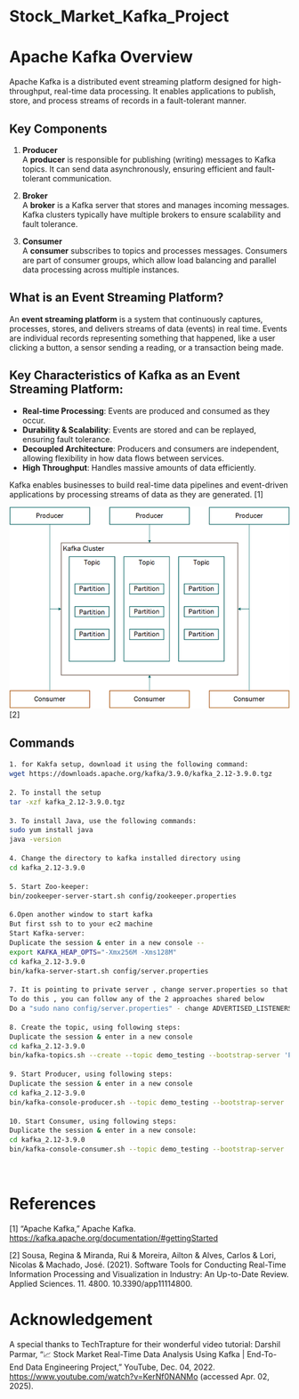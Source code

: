 # Stock_Market_Kafka_Project


# Apache Kafka Overview

Apache Kafka is a distributed event streaming platform designed for high-throughput, real-time data processing. It enables applications to publish, store, and process streams of records in a fault-tolerant manner.

## Key Components

1. **Producer**  
   A **producer** is responsible for publishing (writing) messages to Kafka topics. It can send data asynchronously, ensuring efficient and fault-tolerant communication.

2. **Broker**  
   A **broker** is a Kafka server that stores and manages incoming messages. Kafka clusters typically have multiple brokers to ensure scalability and fault tolerance.

3. **Consumer**  
   A **consumer** subscribes to topics and processes messages. Consumers are part of consumer groups, which allow load balancing and parallel data processing across multiple instances.

## What is an Event Streaming Platform?

An **event streaming platform** is a system that continuously captures, processes, stores, and delivers streams of data (events) in real time. Events are individual records representing something that happened, like a user clicking a button, a sensor sending a reading, or a transaction being made.

## Key Characteristics of Kafka as an Event Streaming Platform:

* **Real-time Processing**: Events are produced and consumed as they occur.
* **Durability & Scalability**: Events are stored and can be replayed, ensuring fault tolerance.
* **Decoupled Architecture**: Producers and consumers are independent, allowing flexibility in how data flows between services.
* **High Throughput**: Handles massive amounts of data efficiently.

Kafka enables businesses to build real-time data pipelines and event-driven applications by processing streams of data as they are generated. [1]

![Apache Kafka Architecture](Apache-Kafka-basic-architecture.png) [2]


## Commands
```bash
1. for Kakfa setup, download it using the following command:
wget https://downloads.apache.org/kafka/3.9.0/kafka_2.12-3.9.0.tgz

2. To install the setup
tar -xzf kafka_2.12-3.9.0.tgz

3. To install Java, use the following commands:
sudo yum install java
java -version

4. Change the directory to kafka installed directory using 
cd kafka_2.12-3.9.0

5. Start Zoo-keeper:
bin/zookeeper-server-start.sh config/zookeeper.properties

6.Open another window to start kafka
But first ssh to to your ec2 machine
Start Kafka-server:
Duplicate the session & enter in a new console --
export KAFKA_HEAP_OPTS="-Xmx256M -Xms128M"
cd kafka_2.12-3.9.0
bin/kafka-server-start.sh config/server.properties

7. It is pointing to private server , change server.properties so that it can run in public IP 
To do this , you can follow any of the 2 approaches shared below
Do a "sudo nano config/server.properties" - change ADVERTISED_LISTENERS to public ip of the EC2 instance

8. Create the topic, using following steps:
Duplicate the session & enter in a new console
cd kafka_2.12-3.9.0
bin/kafka-topics.sh --create --topic demo_testing --bootstrap-server 'Put the Public IP of your EC2 Instance:9092' --replication-factor 1 --partitions 1

9. Start Producer, using following steps:
Duplicate the session & enter in a new console
cd kafka_2.12-3.9.0
bin/kafka-console-producer.sh --topic demo_testing --bootstrap-server 'Put the Public IP of your EC2 Instance:9092'

10. Start Consumer, using following steps:
Duplicate the session & enter in a new console:
cd kafka_2.12-3.9.0
bin/kafka-console-consumer.sh --topic demo_testing --bootstrap-server 'Put the Public IP of your EC2 Instance:9092'




```
# References
[1] “Apache Kafka,” Apache Kafka. https://kafka.apache.org/documentation/#gettingStarted

[2] Sousa, Regina & Miranda, Rui & Moreira, Ailton & Alves, Carlos & Lori, Nicolas & Machado, José. (2021). Software Tools for Conducting Real-Time Information Processing and Visualization in Industry: An Up-to-Date Review. Applied Sciences. 11. 4800. 10.3390/app11114800. 
‌
# Acknowledgement
A special thanks to TechTrapture for their wonderful video tutorial:
Darshil Parmar, “📈 Stock Market Real-Time Data Analysis Using Kafka | End-To-End Data Engineering Project,” YouTube, Dec. 04, 2022. https://www.youtube.com/watch?v=KerNf0NANMo (accessed Apr. 02, 2025).
‌